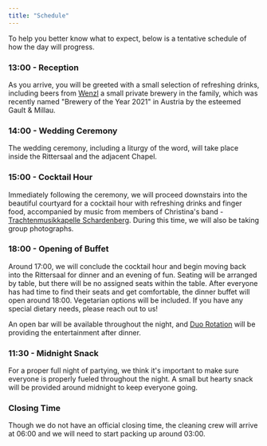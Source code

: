 ```yaml
---
title: "Schedule"
---
```


To help you better know what to expect, below is a tentative schedule of how the day will progress.

### 13:00 - Reception

As you arrive, you will be greeted with a small selection of refreshing drinks, including beers from [Wenzl](https://wenzl-privatbraeu.jimdosite.com/) a small private brewery in the family, which was recently named "Brewery of the Year 2021" in Austria by the esteemed Gault & Millau.

### 14:00 - Wedding Ceremony

The wedding ceremony, including a liturgy of the word, will take place inside the Rittersaal and the adjacent Chapel.

### 15:00 - Cocktail Hour

Immediately following the ceremony, we will proceed downstairs into the beautiful courtyard for a cocktail hour with refreshing drinks and finger food, accompanied by music from members of Christina's band - [Trachtenmusikkapelle Schardenberg](http://www.trachtenmusikkapelleschardenberg.at/). During this time, we will also be taking group photographs.

### 18:00 - Opening of Buffet

Around 17:00, we will conclude the cocktail hour and begin moving back into the Rittersaal for dinner and an evening of fun. Seating will be arranged by table, but there will be no assigned seats within the table. After everyone has had time to find their seats and get comfortable, the dinner buffet will open around 18:00. Vegetarian options will be included. If you have any special dietary needs, please reach out to us!

An open bar will be available throughout the night, and [Duo Rotation](https://www.duorotation.at/) will be providing the entertainment after dinner.

### 11:30 - Midnight Snack

For a proper full night of partying, we think it's important to make sure everyone is properly fueled throughout the night. A small but hearty snack will be provided around midnight to keep everyone going.

### Closing Time

Though we do not have an official closing time, the cleaning crew will arrive at 06:00 and we will need to start packing up around 03:00.